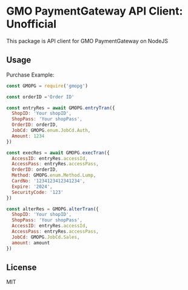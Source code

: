 GMO PaymentGateway API Client: Unofficial
=========================================

This package is API client for GMO PaymentGateway on NodeJS

Usage
-----

Purchase Example:

``` js
const GMOPG = require('gmopg')

const orderID ='Order ID'

const entryRes = await GMOPG.entryTran({
  ShopID: 'Your shopID',
  ShopPass: 'Your shopPass',
  OrderID: orderID,
  JobCd: GMOPG.enum.JobCd.Auth,
  Amount: 1234
})

const execRes = await GMOPG.execTran({
  AccessID: entryRes.accessId,
  AccessPass: entryRes.accessPass,
  OrderID: orderID,
  Method: GMOPG.enum.Method.Lump,
  CardNo: '1234123412341234',
  Expire: '2024',
  SecurityCode: '123'
})

const alterRes = GMOPG.alterTran({
  ShopID: 'Your shopID',
  ShopPass: 'Your shopPass',
  AccessID: entryRes.accessId,
  AccessPass: entryRes.accessPass,
  JobCd: GMOPG.JobCd.Sales,
  amount: amount
})
```

License
-------

MIT
